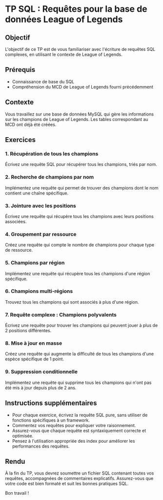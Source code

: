# TP SQL : Requêtes pour la base de données League of Legends

## Objectif
L'objectif de ce TP est de vous familiariser avec l'écriture de requêtes SQL complexes, en utilisant le contexte de League of Legends.

## Prérequis
- Connaissance de base du SQL
- Compréhension du MCD de League of Legends fourni précédemment

## Contexte
Vous travaillez sur une base de données MySQL qui gère les informations sur les champions de League of Legends. Les tables correspondant au MCD ont déjà été créées.

## Exercices

### 1. Récupération de tous les champions
Écrivez une requête SQL pour récupérer tous les champions, triés par nom.

### 2. Recherche de champions par nom
Implémentez une requête qui permet de trouver des champions dont le nom contient une chaîne spécifique.

### 3. Jointure avec les positions
Écrivez une requête qui récupère tous les champions avec leurs positions associées.

### 4. Groupement par ressource
Créez une requête qui compte le nombre de champions pour chaque type de ressource.

### 5. Champions par région
Implémentez une requête qui récupère tous les champions d'une région spécifique.

### 6. Champions multi-régions
Trouvez tous les champions qui sont associés à plus d'une région.

### 7. Requête complexe : Champions polyvalents
Écrivez une requête pour trouver les champions qui peuvent jouer à plus de 2 positions différentes.

### 8. Mise à jour en masse
Créez une requête qui augmente la difficulté de tous les champions d'une espèce spécifique de 1 point.

### 9. Suppression conditionnelle
Implémentez une requête qui supprime tous les champions qui n'ont pas été mis à jour depuis plus de 2 ans.

## Instructions supplémentaires
- Pour chaque exercice, écrivez la requête SQL pure, sans utiliser de fonctions spécifiques à un framework.
- Commentez vos requêtes pour expliquer votre raisonnement.
- Assurez-vous que chaque requête est syntaxiquement correcte et optimisée.
- Pensez à l'utilisation appropriée des index pour améliorer les performances des requêtes.

## Rendu
À la fin du TP, vous devrez soumettre un fichier SQL contenant toutes vos requêtes, accompagnées de commentaires explicatifs. Assurez-vous que votre code est bien formaté et suit les bonnes pratiques SQL.

Bon travail !
